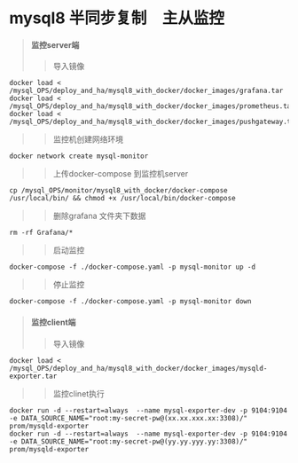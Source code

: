 # mysql8 半同步复制　主从监控
>#### 监控server端
>>导入镜像
```
docker load < /mysql_OPS/deploy_and_ha/mysql8_with_docker/docker_images/grafana.tar
docker load < /mysql_OPS/deploy_and_ha/mysql8_with_docker/docker_images/prometheus.tar
docker load < /mysql_OPS/deploy_and_ha/mysql8_with_docker/docker_images/pushgateway.tar

```
>>监控机创建网络环境
```
docker network create mysql-monitor
```
>>上传docker-compose 到监控机server
```
cp /mysql_OPS/monitor/mysql8_with_docker/docker-compose /usr/local/bin/ && chmod +x /usr/local/bin/docker-compose
```

>>删除grafana 文件夹下数据

```
rm -rf Grafana/*
```
>> 启动监控
```
docker-compose -f ./docker-compose.yaml -p mysql-monitor up -d
```
>> 停止监控
```
docker-compose -f ./docker-compose.yaml -p mysql-monitor down
```

>#### 监控client端
>>导入镜像
```
docker load < /mysql_OPS/deploy_and_ha/mysql8_with_docker/docker_images/mysqld-exporter.tar
```
>>监控clinet执行
```
docker run -d --restart=always  --name mysql-exporter-dev -p 9104:9104   -e DATA_SOURCE_NAME="root:my-secret-pw@(xx.xx.xxx.xx:3308)/"   prom/mysqld-exporter
docker run -d --restart=always  --name mysql-exporter-dev -p 9104:9104   -e DATA_SOURCE_NAME="root:my-secret-pw@(yy.yy.yyy.yy:3308)/"   prom/mysqld-exporter
```

